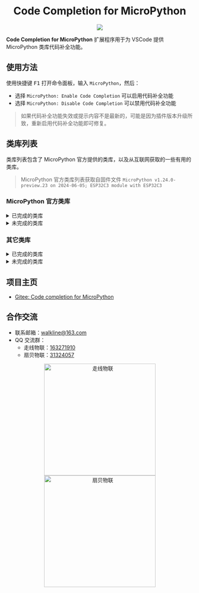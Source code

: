 <h1 align="center">Code Completion for MicroPython</h1>

<p align="center"><img src="https://img.shields.io/badge/Licence-MIT-green.svg?style=for-the-badge&&logo=gitee" /></p>

**Code Completion for MicroPython** 扩展程序用于为 VSCode 提供 MicroPython 类库代码补全功能。

## 使用方法

使用快捷键 <kbd>F1</kbd> 打开命令面板，输入 `MicroPython`，然后：

* 选择 `MicroPython: Enable Code Completion` 可以启用代码补全功能
* 选择 `MicroPython: Disable Code Completion` 可以禁用代码补全功能

> 如果代码补全功能失效或提示内容不是最新的，可能是因为插件版本升级所致，重新启用代码补全功能即可修复。

## 类库列表

类库列表包含了 MicroPython 官方提供的类库，以及从互联网获取的一些有用的类库。

> MicroPython 官方类库列表获取自固件文件 `MicroPython v1.24.0-preview.23 on 2024-06-05; ESP32C3 module with ESP32C3`

### MicroPython 官方类库

<details>
<summary>已完成的类库</summary>

- [x] array
- [x] asyncio

- [x] binascii
- [x] bluetooth
- [x] btree

- [x] cmath
- [x] collections
- [x] cryptolib

- [x] deflate
- [x] dht
- [x] ds18x20

- [x] errno
- [x] esp
- [x] esp32

- [x] framebuf

- [x] gc

- [x] hashlib
- [x] heapq

- [x] json

- [x] machine
- [x] math
- [x] micropython
- [x] mip

- [x] neopixel
- [x] network
- [x] ntptime

- [x] platform

- [x] onewire
- [x] os

- [x] random
- [x] re
- [x] requests

- [x] select
- [x] socket
- [x] ssl
- [x] struct
- [x] sys

- [x] time

- [x] uasyncio
- [x] uctypes
- [x] umqtt/robust
- [x] umqtt/simple

</details>

<details>
<summary>未完成的类库</summary>

- [ ] _thread

- [ ] aioespnow
- [ ] apa106

- [ ] espnow

- [ ] io

- [ ] tls

- [ ] vfs

- [ ] webrepl
- [ ] webrepl_setup
- [ ] websocket

</details>

### 其它类库

<details>
<summary>已完成的类库</summary>

- [x] ble_config: [MicroPython BLE 配网](https://gitee.com/walkline/micropython_ble_config)

- [x] dispatcher: [MicroPython Timer Dispatcher](https://gitee.com/walkline/micropython-timer-dispatcher)

- [x] MicroDNSSrv: [MicroDNSSrv](https://github.com/jczic/MicroDNSSrv)
- [x] MicroWebSrv: [MicroWebSrv](https://github.com/jczic/MicroWebSrv)

- [x] qrcode: [MicroPython QRCode CModule](https://gitee.com/walkline/micropython-qrcode-cmodule)

- [x] smartconfig: [esp32/modsmartconfig: Add smartconfig module](https://github.com/micropython/micropython/pull/13658)

</details>

<details>
<summary>未完成的类库</summary>

- [ ] MicroWebSrv2

- [ ] st7789

- [ ] wtools

</details>

## 项目主页

* [Gitee: Code completion for MicroPython](https://gitee.com/walkline/code-completion-for-micropython)

## 合作交流

* 联系邮箱：<walkline@163.com>
* QQ 交流群：
	* 走线物联：[163271910](https://jq.qq.com/?_wv=1027&k=xtPoHgwL)
	* 扇贝物联：[31324057](https://jq.qq.com/?_wv=1027&k=yp4FrpWh)

<p align="center"><img src="https://gitee.com/walkline/WeatherStation/raw/docs/images/qrcode_walkline.png" width="300px" alt="走线物联"><img src="https://gitee.com/walkline/WeatherStation/raw/docs/images/qrcode_bigiot.png" width="300px" alt="扇贝物联"></p>
